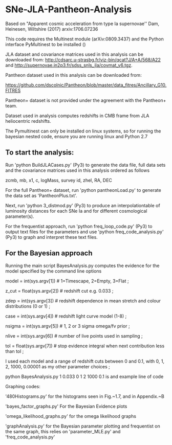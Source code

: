 # SNe-JLA-Pantheon-Analysis


Based on "Apparent cosmic acceleration from type Ia supernovae''
Dam, Heinesen, Wiltshire (2017) arxiv:1706.07236

This code requires the Multinest module (arXiv:0809.3437) and the Python interface PyMultinest to be installed ()

JLA dataset and covariance matrices used in this analysis can be downloaded from: 
http://cdsarc.u-strasbg.fr/viz-bin/qcat?J/A+A/568/A22
and http://supernovae.in2p3.fr/sdss_snls_jla/covmat_v6.tgz.

Pantheon dataset used in this analysis can be downloaded from:

https://github.com/dscolnic/Pantheon/blob/master/data_fitres/Ancillary_G10.FITRES

Pantheon+ dataset is not provided under the agreement with the Pantheon+ team.

Dataset used in analysis computes redshifts in CMB frame from JLA heliocentric redshifts. 

The Pymultinest can only be installed on linux systems, so for running the bayesian nested code, ensure you are running linux and Python 2.7

## To start the analysis:
Run 'python BuildJLACases.py' (Py3) to generate the data file, full data sets and the covariance matrices used in this analysis ordered as follows

zcmb, mb, x1, c, logMass, survey id, zhel, RA, DEC

For the full Pantheon+ dataset, run 'python pantheonLoad.py' to generate the data set as 'PantheonPlus.txt'.

Next, run 'python 3_distmod.py' (Py3) to produce an interpolationtable of luminosity distances for each SNe Ia 
and for different cosmological parameter(s).

For the frequentist approach, run 'python freq_loop_code.py' (Py3) to output text files for the parameters and use 'python freq_code_analysis.py' (Py3) to graph and interpret these text files. 


For the Bayesian approach
------------------------------------------------------------
Running the main script BayesAnalysis.py computes the evidence 
for the model specified by the command line options

model = int(sys.argv[1])    # 1=Timescape, 2=Empty, 3=Flat ; 

z_cut = float(sys.argv[2])  # redshift cut e.g. 0.033 ;

zdep = int(sys.argv[3])     # redshift dependence in mean stretch and colour distributions (0 or 1) ;

case = int(sys.argv[4])     # redshift light curve model (1-8) ;

nsigma = int(sys.argv[5])   # 1, 2 or 3 sigma omega/fv prior ;

nlive = int(sys.argv[6])    # number of live points used in sampling ;

tol = float(sys.argv[7])    # stop evidence integral when next contribution less than tol ;

I used each model and a range of redshift cuts between 0 and 0.1, with 0, 1, 2, 1000, 0.00001 as my other parameter choices ;

python BayesAnalysis.py 1 0.033 0 1 2 1000 0.1 is and example line of code

Graphing codes:

'480Histograms.py' for the histograms seen in Fig.~1.7, and in Appendix.~B

'bayes_factor_graphs.py' For the Bayesian Evidence plots

'omega_likelihood_graphs.py' for the omega likelihood graphs

'graphAnalysis.py' for the Bayesian parameter plotting and frequentist on the same graph, this relies on 'parameter_MLE.py' and 'freq_code_analysis.py'
